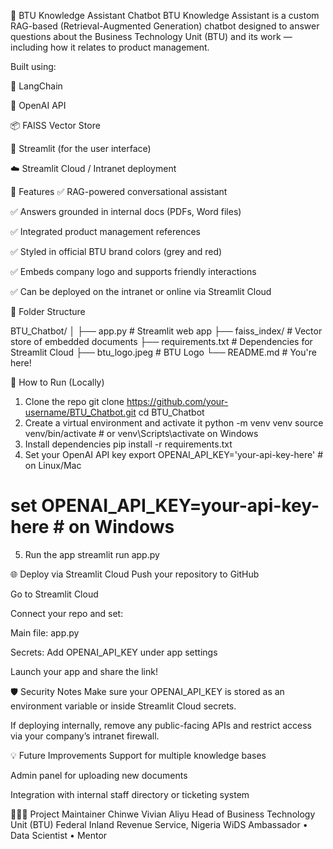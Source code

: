 🧠 BTU Knowledge Assistant Chatbot
BTU Knowledge Assistant is a custom RAG-based (Retrieval-Augmented Generation) chatbot designed to answer questions about the Business Technology Unit (BTU) and its work — including how it relates to product management.

Built using:

🔗 LangChain

🧠 OpenAI API

📦 FAISS Vector Store

🎨 Streamlit (for the user interface)

☁️ Streamlit Cloud / Intranet deployment

📌 Features
✅ RAG-powered conversational assistant

✅ Answers grounded in internal docs (PDFs, Word files)

✅ Integrated product management references

✅ Styled in official BTU brand colors (grey and red)

✅ Embeds company logo and supports friendly interactions

✅ Can be deployed on the intranet or online via Streamlit Cloud

📂 Folder Structure

BTU_Chatbot/
│
├── app.py                  # Streamlit web app
├── faiss_index/            # Vector store of embedded documents
├── requirements.txt        # Dependencies for Streamlit Cloud
├── btu_logo.jpeg           # BTU Logo
└── README.md               # You're here!

🚀 How to Run (Locally)
1. Clone the repo
git clone https://github.com/your-username/BTU_Chatbot.git
cd BTU_Chatbot
2. Create a virtual environment and activate it
python -m venv venv
source venv/bin/activate  # or venv\Scripts\activate on Windows
3. Install dependencies
pip install -r requirements.txt
4. Set your OpenAI API key
export OPENAI_API_KEY='your-api-key-here'  # on Linux/Mac
# set OPENAI_API_KEY=your-api-key-here     # on Windows
5. Run the app
streamlit run app.py


🌐 Deploy via Streamlit Cloud
Push your repository to GitHub

Go to Streamlit Cloud

Connect your repo and set:

Main file: app.py

Secrets: Add OPENAI_API_KEY under app settings

Launch your app and share the link!

🛡 Security Notes
Make sure your OPENAI_API_KEY is stored as an environment variable or inside Streamlit Cloud secrets.

If deploying internally, remove any public-facing APIs and restrict access via your company’s intranet firewall.


💡 Future Improvements
Support for multiple knowledge bases

Admin panel for uploading new documents

Integration with internal staff directory or ticketing system

👩🏽‍💻 Project Maintainer
Chinwe Vivian Aliyu
Head of Business Technology Unit (BTU)
Federal Inland Revenue Service, Nigeria
WiDS Ambassador • Data Scientist • Mentor 

